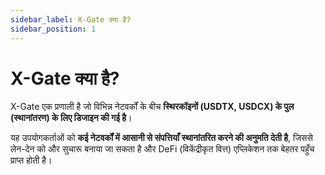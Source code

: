 ```yaml
---
sidebar_label: X-Gate क्या है?
sidebar_position: 1
---
```


# X-Gate क्या है?

X-Gate एक प्रणाली है जो विभिन्न नेटवर्कों के बीच **स्थिरकॉइनों (USDTX, USDCX) के पुल (स्थानांतरण) के लिए डिजाइन की गई है**।

यह उपयोगकर्ताओं को **कई नेटवर्कों में आसानी से संपत्तियाँ स्थानांतरित करने की अनुमति देती है**, जिससे लेन-देन को और सुचारू बनाया जा सकता है और DeFi (विकेंद्रीकृत वित्त) एप्लिकेशन तक बेहतर पहुँच प्राप्त होती है।